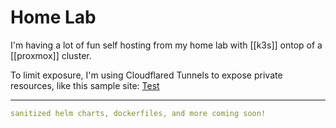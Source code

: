 # Home Lab

I'm having a lot of fun self hosting from my home lab with [[k3s]] ontop of a [[proxmox]] cluster.

To limit exposure, I'm using Cloudflared Tunnels to expose private resources, like this sample site: [Test](https://test.garyinnerarity.com)

---

```yaml
sanitized helm charts, dockerfiles, and more coming soon!
```
